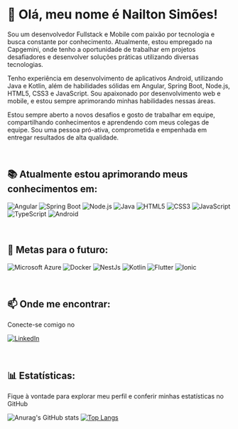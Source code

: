 # 👋 Olá, meu nome é Nailton Simões!

Sou um desenvolvedor Fullstack e Mobile com paixão por tecnologia e busca constante por conhecimento. Atualmente, estou empregado na Capgemini, onde tenho a oportunidade de trabalhar em projetos desafiadores e desenvolver soluções práticas utilizando diversas tecnologias.

Tenho experiência em desenvolvimento de aplicativos Android, utilizando Java e Kotlin, além de habilidades sólidas em Angular, Spring Boot, Node.js, HTML5, CSS3 e JavaScript. Sou apaixonado por desenvolvimento web e mobile, e estou sempre aprimorando minhas habilidades nessas áreas.

Estou sempre aberto a novos desafios e gosto de trabalhar em equipe, compartilhando conhecimentos e aprendendo com meus colegas de equipe. Sou uma pessoa pró-ativa, comprometida e empenhada em entregar resultados de alta qualidade.

<br/>

## 📚 Atualmente estou aprimorando meus conhecimentos em:

![Angular](https://img.shields.io/badge/angular-%23DD0031.svg?style=for-the-badge&logo=angular&logoColor=white)
![Spring Boot](https://img.shields.io/badge/Spring%20Boot-gray?style=for-the-badge&logo=spring-boot&logoColor=brightgreen)
![Node.js](https://img.shields.io/badge/node.js-6DA55F?style=for-the-badge&logo=node.js&logoColor=white)
![Java](https://img.shields.io/badge/java-%23ED8B00.svg?style=for-the-badge&logo=openjdk&logoColor=white)
![HTML5](https://img.shields.io/badge/html5-%23E34F26.svg?style=for-the-badge&logo=html5&logoColor=white)
![CSS3](https://img.shields.io/badge/css3-%231572B6.svg?style=for-the-badge&logo=css3&logoColor=white)
![JavaScript](https://img.shields.io/badge/javascript-%23323330.svg?style=for-the-badge&logo=javascript&logoColor=%23F7DF1E)
![TypeScript](https://img.shields.io/badge/typescript-%23007ACC.svg?style=for-the-badge&logo=typescript&logoColor=white)
![Android](https://img.shields.io/badge/Android-grey?style=for-the-badge&logo=android&logoColor=green)

<br/>

## 🎯 Metas para o futuro:
![Microsoft Azure](https://img.shields.io/badge/Microsoft%20Azure-white?style=for-the-badge&logo=microsoft-azure&logoColor=blue)
![Docker](https://img.shields.io/badge/Docker-EEEEEE?style=for-the-badge&logo=docker&logoColor=blue)
![NestJs](https://img.shields.io/badge/NestJS-4BC51D?style=for-the-badge&logo=nestjs&color=red)
![Kotlin](https://img.shields.io/badge/Kotlin-F18E33?style=for-the-badge&logo=kotlin&color=brown)
![Flutter](https://img.shields.io/badge/Flutter-blue?style=for-the-badge&amp;logo=flutter&logoColor=white)
![Ionic](https://img.shields.io/badge/Ionic-3300FF?style=for-the-badge&logo=ionic&color=white)

<br/>

## 📫 Onde me encontrar:
Conecte-se comigo no

[![LinkedIn](https://img.shields.io/badge/LinkedIn-blue?style=for-the-badge&logo=linkedin)](https://www.linkedin.com/in/nailtonsimoes/)

<br/>

## 📊 Estatísticas:
Fique à vontade para explorar meu perfil e conferir minhas estatísticas no GitHub

![Anurag's GitHub stats](https://github-readme-stats.vercel.app/api?username=nailtonsimoes&show_icons=true&locale=pt-br&rank_icon=percentile&theme=highcontrast)
[![Top Langs](https://github-readme-stats.vercel.app/api/top-langs/?username=nailtonsimoes&locale=pt-br&layout=normal&theme=highcontrast)](https://github.com/anuraghazra/github-readme-stats)
